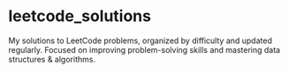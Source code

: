 # leetcode_solutions
My solutions to LeetCode problems, organized by difficulty and updated regularly.   Focused on improving problem-solving skills and mastering data structures &amp; algorithms.  
